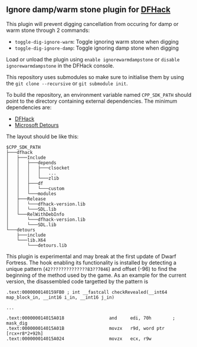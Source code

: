 ## Ignore damp/warm stone plugin for [DFHack](https://github.com/DFHack/dfhack)

This plugin will prevent digging cancellation from occuring for damp or warm stone through 2 commands:
- `toggle-dig-ignore-warm`: Toggle ignoring warm stone when digging
- `toggle-dig-ignore-damp`: Toggle ignoring damp stone when digging

Load or unload the plugin using `enable ignorewarmdampstone` or `disable ignorewarmdampstone` in the DFHack console.

This repository uses submodules so make sure to initialise them by using the `git clone --recursive` or `git submodule init`.

To build the repository, an environment variable named `CPP_SDK_PATH` should point to the directory containing external dependencies.
The minimum dependencies are:
- [DFHack](https://github.com/DFHack/dfhack)
- [Microsoft Detours](https://github.com/microsoft/Detours)

The layout should be like this:
```
$CPP_SDK_PATH
├───dfhack
│	├───Include
│	│   ├───depends
│	│   │   ├───clsocket
│	│   │   │   ...
│	│   │   └───zlib
│	│   ├───df
│	│   │   └───custom
│	│   └───modules
│	├───Release
│	│	└───dfhack-version.lib
│	│	└───SDL.lib
│	└───RelWithDebInfo
│		└───dfhack-version.lib
│		└───SDL.lib
└───detours
	├───include
	└───lib.X64
		└───detours.lib
```

This plugin is experimental and may break at the first update of Dwarf Fortress.
The hook enabling its functionality is installed by detecting a unique pattern (`42??????????????83??7046`) and offset (-96) to find the beginning of the method used by the game.
As an example for the current version, the disassembled code targetted by the pattern is
```
.text:0000000140159FB0 ; int __fastcall checkRevealed(__int64 map_block_in, __int16 i_in, __int16 j_in)

...

.text:000000014015A018                 and     edi, 70h        ; mask_dig
.text:000000014015A01B                 movzx   r9d, word ptr [rcx+r8*2+92h]
.text:000000014015A024                 movzx   ecx, r9w
```